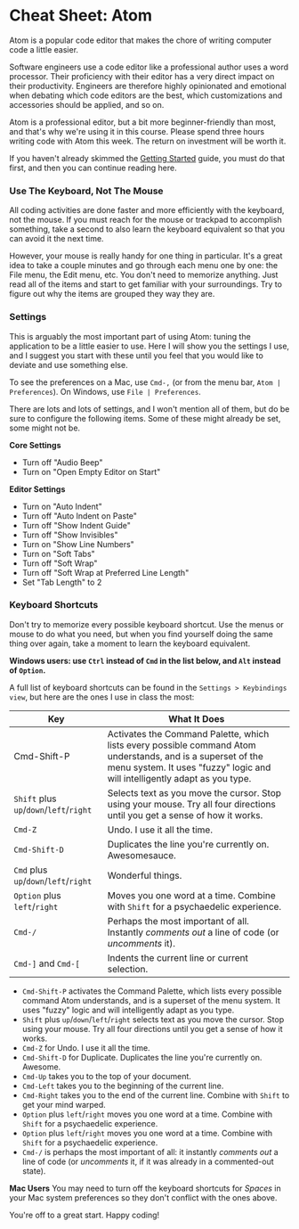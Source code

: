 # Cheat Sheet: Atom

Atom is a popular code editor that makes the chore of writing computer code a little easier.

Software engineers use a code editor like a professional author uses a word processor. Their proficiency with their editor has a very direct impact on their productivity.  Engineers are therefore highly opinionated and emotional when debating which code editors are the best, which customizations and accessories should be applied, and so on.

Atom is a professional editor, but a bit more beginner-friendly than most, and that's why we're using it in this course.  Please spend three hours writing code with Atom this week.  The return on investment will be worth it.

If you haven't already skimmed the [Getting Started](https://atom.io/docs/v1.3.2/getting-started-atom-basics) guide, you must do that first, and then you can continue reading here.

### Use The Keyboard, Not The Mouse

All coding activities are done faster and more efficiently with the keyboard, not the mouse.  If you must reach for the mouse or trackpad to accomplish something, take a second to also learn the keyboard equivalent so that you can avoid it the next time.

However, your mouse is really handy for one thing in particular.  It's a great idea to take a couple minutes and go through each menu one by one: the File menu, the Edit menu, etc.  You don't need to memorize anything. Just read all of the items and start to get familiar with your surroundings.  Try to figure out why the items are grouped they way they are.

### Settings

This is arguably the most important part of using Atom: tuning the application to be a little easier to use.  Here I will show you the settings I use, and I suggest you start with these until you feel that you would like to deviate and use something else.

To see the preferences on a Mac, use `Cmd-,` (or from the menu bar, `Atom | Preferences`).  On Windows, use `File | Preferences`.

There are lots and lots of settings, and I won't mention all of them, but do be sure to configure the following items.  Some of these might already be set, some might not be.

**Core Settings**

* Turn off "Audio Beep"
* Turn on "Open Empty Editor on Start"

**Editor Settings**

* Turn on "Auto Indent"
* Turn off "Auto Indent on Paste"
* Turn off "Show Indent Guide"
* Turn off "Show Invisibles"
* Turn on "Show Line Numbers"
* Turn on "Soft Tabs"
* Turn off "Soft Wrap"
* Turn off "Soft Wrap at Preferred Line Length"
* Set "Tab Length" to 2


### Keyboard Shortcuts

Don't try to memorize every possible keyboard shortcut.  Use the menus or mouse to do what you need, but when you find yourself doing the same thing over again, take a moment to learn the keyboard equivalent.

**Windows users: use `Ctrl` instead of `Cmd` in the list below, and `Alt` instead of `Option`.**

A full list of keyboard shortcuts can be found in the `Settings > Keybindings view`, but here are the ones I use in class the most:


|Key|What It Does|
|---|------------|
|Cmd-Shift-P|Activates the Command Palette, which lists every possible command Atom understands, and is a superset of the menu system.  It uses "fuzzy" logic and will intelligently adapt as you type.|
|`Shift` plus `up`/`down`/`left`/`right`|Selects text as you move the cursor.  Stop using your mouse.  Try all four directions until you get a sense of how it works.|
|`Cmd-Z`|Undo.  I use it all the time.|
`Cmd-Shift-D`|Duplicates the line you're currently on. Awesomesauce.|
|`Cmd` plus `up`/`down`/`left`/`right`|Wonderful things.|
|`Option` plus `left`/`right`| Moves you one word at a time.  Combine with `Shift` for a psychaedelic experience.|
|`Cmd-/`| Perhaps the most important of all. Instantly _comments out_ a line of code (or _uncomments_ it).
|`Cmd-]` and `Cmd-[`|Indents the current line or current selection.|

* `Cmd-Shift-P` activates the Command Palette, which lists every possible command Atom understands, and is a superset of the menu system.  It uses "fuzzy" logic and will intelligently adapt as you type.
* `Shift` plus `up`/`down`/`left`/`right` selects text as you move the cursor.  Stop using your mouse.  Try all four directions until you get a sense of how it works.
* `Cmd-Z` for Undo.  I use it all the time.
* `Cmd-Shift-D` for Duplicate.  Duplicates the line you're currently on. Awesome.
* `Cmd-Up` takes you to the top of your document.
* `Cmd-Left` takes you to the beginning of the current line.
* `Cmd-Right` takes you to the end of the current line. Combine with `Shift` to get your mind warped.
* `Option` plus `left`/`right` moves you one word at a time.  Combine with `Shift` for a psychaedelic experience.
* `Option` plus `left`/`right` moves you one word at a time.  Combine with `Shift` for a psychaedelic experience.
* `Cmd-/` is perhaps the most important of all: it instantly _comments out_ a line of code (or _uncomments_ it, if it was already in a commented-out state).

**Mac Users** You may need to turn off the keyboard shortcuts for _Spaces_ in your Mac system preferences so they don't conflict with the ones above.

You're off to a great start.  Happy coding!
